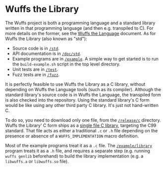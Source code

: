 # Wuffs the Library

The Wuffs project is both a programming language and a standard library written
in that programming language (and then e.g. transpiled to C). For more details
on the former, see the [Wuffs the Language](/doc/wuffs-the-language.md)
document. As for Wuffs the Library (also known as "std"):

- Source code is in [`/std`](/std).
- API documentation is in [`/doc/std`](/doc/std).
- Example programs are in [`/example`](/example). A simple way to get started
  is to run the `build-example.sh` script in the top level directory.
- Unit tests are in [`/test`](/test).
- Fuzz tests are in [`/fuzz`](/fuzz).

It is perfectly feasible to use Wuffs the Library as a C library, without
depending on Wuffs the Language tools (such as its compiler). Although the
standard library's source code is in Wuffs the Language, the transpiled form is
also checked into the repository. Using the standard library's C form would be
like using any other third party C library. It's just not hand-written C.

To do so, you need to download only one file, from the
[`/release/c`](/release/c) directory. Wuffs the Library' C form ships as a
[single file C
library](https://github.com/nothings/stb/blob/master/docs/stb_howto.txt),
targeting the C99 standard. That file acts as either a traditional `.c` or `.h`
file depending on the presence or absence of a `WUFFS_IMPLEMENTATION` macro
definition.

Most of the example programs treat it as a `.c` file. The
[`/example/library`](/example/library) program treats it as a `.h` file, and
requires a separate step (e.g. running `wuffs genlib` beforehand) to build the
library implementation (e.g. a `libwuffs.a` or `libwuffs.so` file).
